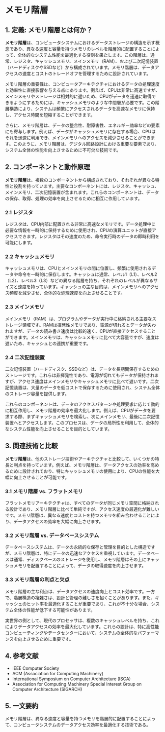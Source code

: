 # メモリ階層

## 1. 定義: **メモリ階層**とは何か？
**メモリ階層**は、コンピュータシステムにおけるデータストレージの構造を示す概念であり、異なる速度と容量を持つメモリのレベルを階層的に配置することによって、全体的なシステム性能を最適化する役割を果たします。この階層は、通常、レジスタ、キャッシュメモリ、メインメモリ（RAM）、および二次記憶装置（ハードディスクやSSDなど）から構成されています。メモリ階層は、データアクセスの速度とコストのトレードオフを管理するために設計されています。

メモリ階層の重要性は、コンピュータアーキテクチャにおけるデータの処理速度と効率性に直接影響を与える点にあります。例えば、CPUは非常に高速ですが、メインメモリやストレージは相対的に遅いため、CPUがデータを迅速に取得できるようにするためには、キャッシュメモリのような中間層が必要です。この階層構造により、システムは頻繁にアクセスされるデータを高速なメモリに保持し、アクセス時間を短縮することができます。

さらに、メモリ階層は、データの整合性、耐障害性、エネルギー効率などの要素にも寄与します。例えば、データがキャッシュメモリに存在する場合、CPUはそれを迅速に利用でき、メインメモリへのアクセスを減少させることができます。このように、メモリ階層は、デジタル回路設計における重要な要素であり、システム全体の性能を向上させるために不可欠な技術です。

## 2. コンポーネントと動作原理
**メモリ階層**は、複数のコンポーネントから構成されており、それぞれが異なる特性と役割を持っています。主要なコンポーネントには、レジスタ、キャッシュ、メインメモリ、二次記憶装置が含まれます。これらのコンポーネントは、データの保存、取得、処理の効率を向上させるために相互に作用しています。

### 2.1 レジスタ
レジスタは、CPU内部に配置される非常に高速なメモリです。データ処理中に必要な情報を一時的に保持するために使用され、CPUの演算ユニットが直接アクセスできます。レジスタはその速度のため、命令実行時のデータの即時利用を可能にします。

### 2.2 キャッシュメモリ
キャッシュメモリは、CPUとメインメモリの間に位置し、頻繁に使用されるデータや命令を一時的に保存します。キャッシュは通常、レベル1（L1）、レベル2（L2）、レベル3（L3）などの異なる階層を持ち、それぞれのレベルが異なるサイズと速度を持っています。キャッシュの主な目的は、メインメモリへのアクセス頻度を減少させ、全体的な処理速度を向上させることです。

### 2.3 メインメモリ
メインメモリ（RAM）は、プログラムやデータが実行中に格納される主要なストレージ領域です。RAMは揮発性メモリであり、電源が切れるとデータが失われますが、データの読み書き速度は比較的速く、CPUが直接アクセスすることができます。メインメモリは、キャッシュメモリに比べて大容量ですが、速度は遅いため、キャッシュとの連携が重要です。

### 2.4 二次記憶装置
二次記憶装置（ハードディスク、SSDなど）は、データを長期間保存するためのストレージです。これらは非揮発性であり、電源が切れてもデータが保持されますが、アクセス速度はメインメモリやキャッシュメモリに比べて遅いです。二次記憶装置は、大量のデータを低コストで保存するために使用され、システム全体のストレージ容量を提供します。

これらのコンポーネントは、データのアクセスパターンや処理要求に応じて動的に相互作用し、メモリ階層の効率を最大化します。例えば、CPUがデータを要求する際、まずキャッシュメモリを検索し、次にメインメモリ、最後に二次記憶装置へとアクセスします。このプロセスは、データの局所性を利用して、全体的なシステム性能を向上させることを目的としています。

## 3. 関連技術と比較
**メモリ階層**は、他のストレージ技術やアーキテクチャと比較して、いくつかの特長と利点を持っています。例えば、メモリ階層は、データアクセスの効率を高めるために設計されており、特にキャッシュメモリの使用により、CPUの性能を大幅に向上させることが可能です。

### 3.1 メモリ階層 vs. フラットメモリ
フラットメモリアーキテクチャは、すべてのデータが同じメモリ空間に格納される設計であり、メモリ階層に比べて単純ですが、アクセス速度の最適化が難しいです。メモリ階層は、異なる速度とコストを持つメモリを組み合わせることにより、データアクセスの効率を大幅に向上させます。

### 3.2 メモリ階層 vs. データベースシステム
データベースシステムは、データの永続的な保存と管理を目的とした構造ですが、メモリ階層は、特にデータの迅速なアクセスを重視しています。データベースは通常、ディスクベースのストレージを使用し、メモリ階層はその上にキャッシュメモリを配置することによって、データの取得速度を向上させます。

### 3.3 メモリ階層の利点と欠点
メモリ階層の主な利点は、データアクセスの速度向上とコスト効率です。一方で、階層構造の複雑さは、設計と管理の難しさを招くことがあります。また、キャッシュのヒット率を最適化することが重要であり、これが不十分な場合、システム全体の性能が低下する可能性があります。

実世界の例として、現代のプロセッサは、複数のキャッシュレベルを持ち、これによりデータアクセスの効率を最大化しています。これらの設計は、特に高性能コンピューティングやデータセンターにおいて、システムの全体的なパフォーマンスを向上させるために重要です。

## 4. 参考文献
- IEEE Computer Society
- ACM (Association for Computing Machinery)
- International Symposium on Computer Architecture (ISCA)
- Association for Computing Machinery Special Interest Group on Computer Architecture (SIGARCH)

## 5. 一文要約
メモリ階層は、異なる速度と容量を持つメモリを階層的に配置することによって、コンピュータシステムのデータアクセス効率を最適化する技術である。